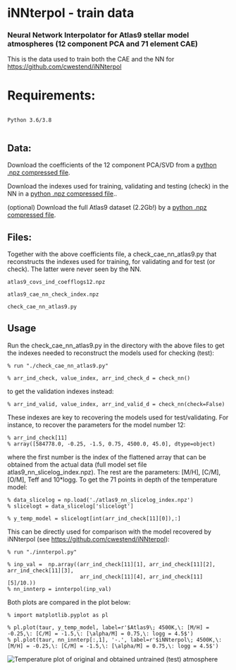 # iNNterpol - train data
### Neural Network Interpolator for Atlas9 stellar model atmospheres (12 component PCA and 71 element CAE)


This is the data used to train both the CAE and the NN for https://github.com/cwestend/iNNterpol


# Requirements:


```

Python 3.6/3.8 


```
## Data:

Download the coefficients of the 12 component PCA/SVD from a [python .npz compressed file](https://cloud.iac.es/index.php/s/oNjrKkPHjn42fbe).

Download the indexes used for training, validating and testing (check) in the NN in a [python .npz compressed file](https://cloud.iac.es/index.php/s/XokeDEQ3eHowtwZ)..

(optional) Download the full Atlas9 dataset (2.2Gb!) by a [python .npz compressed file](https://cloud.iac.es/index.php/s/aEBE2dAao4Wc6JF). 

## Files:

Together with the above coefficients file, a check_cae_nn_atlas9.py that reconstructs the indexes used for training, for
validating and for test (or check). The latter were never seen by the NN.

```
atlas9_covs_ind_coefflogs12.npz

atlas9_cae_nn_check_index.npz

check_cae_nn_atlas9.py 

```

## Usage

Run the check_cae_nn_atlas9.py in the directory with the above files to get the indexes needed to reconstruct the models used for checking (test):

```
% run "./check_cae_nn_atlas9.py"

% arr_ind_check, value_index, arr_ind_check_d = check_nn()
```

to get the validation indexes instead:

```
% arr_ind_valid, value_index, arr_ind_valid_d = check_nn(check=False)
```

These indexes are key to recovering the models used for test/validating. For instance, to recover the parameters for the model number 12:

```
% arr_ind_check[11]
% array([584778.0, -0.25, -1.5, 0.75, 4500.0, 45.0], dtype=object)
```
where the first number is the index of the flattened array that can be obtained from the actual data (full model set file atlas9_nn_slicelog_index.npz).
The rest are the parameters: [M/H], [C/M], [O/M], Teff and 10*logg.
To get the 71 points in depth of the temperature model:

```
% data_slicelog = np.load('./atlas9_nn_slicelog_index.npz')
% slicelogt = data_slicelog['slicelogt']

% y_temp_model = slicelogt[int(arr_ind_check[11][0]),:]
```

This can be directly used for comparison with the model recovered by iNNterpol (see https://github.com/cwestend/iNNterpol):


```
% run "./innterpol.py"

% inp_val =  np.array((arr_ind_check[11][1], arr_ind_check[11][2], arr_ind_check[11][3],
                       arr_ind_check[11][4], arr_ind_check[11][5]/10.))
% nn_innterp = innterpol(inp_val)

```
Both plots are compared in the plot below:

```
% import matplotlib.pyplot as pl

% pl.plot(taur, y_temp_model, label=r'$Atlas9\; 4500K,\: [M/H] = -0.25,\: [C/M] = -1.5,\: [\alpha/M] = 0.75,\: logg = 4.5$')
% pl.plot(taur, nn_innterp[:,1], '-.', label=r'$iNNterpol\; 4500K,\: [M/H] = -0.25,\: [C/M] = -1.5,\: [\alpha/M] = 0.75,\: logg = 4.5$')

```

![Temperature plot of original and obtained untrained (test) atmosphere](../../assets/Temp_CAE_16_71_Teff4500_lgg45_github.png?raw=true)
